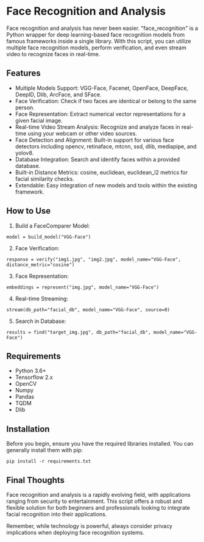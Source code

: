 
# Face Recognition and Analysis
Face recognition and analysis has never been easier. "face_recognition" is a Python wrapper for deep learning-based face recognition models from famous frameworks inside a single library. With this script, you can utilize multiple face recognition models, perform verification, and even stream video to recognize faces in real-time.

## Features
- Multiple Models Support: VGG-Face, Facenet, OpenFace, DeepFace, DeepID, Dlib, ArcFace, and SFace.
- Face Verification: Check if two faces are identical or belong to the same person.
- Face Representation: Extract numerical vector representations for a given facial image.
- Real-time Video Stream Analysis: Recognize and analyze faces in real-time using your webcam or other video sources.
- Face Detection and Alignment: Built-in support for various face detectors including opencv, retinaface, mtcnn, ssd, dlib, mediapipe, and yolov8.
- Database Integration: Search and identify faces within a provided database.
- Built-in Distance Metrics: cosine, euclidean, euclidean_l2 metrics for facial similarity checks.
- Extendable: Easy integration of new models and tools within the existing framework.
## How to Use
1. Build a FaceComparer Model:
```
model = build_model("VGG-Face")
```
2. Face Verification:
```
response = verify("img1.jpg", "img2.jpg", model_name="VGG-Face", distance_metric="cosine")
```
3. Face Representation:
```
embeddings = represent("img.jpg", model_name="VGG-Face")
```
4. Real-time Streaming:
```
stream(db_path="facial_db", model_name="VGG-Face", source=0)
```
5. Search in Database:
```
results = find("target_img.jpg", db_path="facial_db", model_name="VGG-Face")
```
## Requirements
- Python 3.6+
- Tensorflow 2.x
- OpenCV
- Numpy
- Pandas
- TQDM
- Dlib
## Installation
Before you begin, ensure you have the required libraries installed. You can generally install them with pip:

```
pip install -r requirements.txt
```

## Final Thoughts
Face recognition and analysis is a rapidly evolving field, with applications ranging from security to entertainment. This script offers a robust and flexible solution for both beginners and professionals looking to integrate facial recognition into their applications.

Remember, while technology is powerful, always consider privacy implications when deploying face recognition systems.
